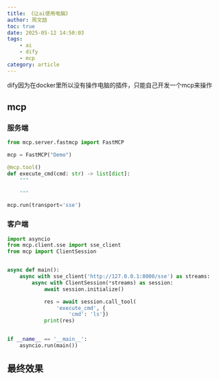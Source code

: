 ```yaml
---
title: 《让ai使用电脑》
author: 周文喆
toc: true
date: 2025-05-12 14:50:03
tags:
    - ai
    - dify
    - mcp
category: article 
---
```

dify因为在docker里所以没有操作电脑的插件，只能自己开发一个mcp来操作
<!-- more -->

## mcp

### 服务端

```python
from mcp.server.fastmcp import FastMCP

mcp = FastMCP("Demo")

@mcp.tool()
def execute_cmd(cmd: str) -> list[dict]:
    """
    
    """

mcp.run(transport='sse')
```

### 客户端

```python
import asyncio
from mcp.client.sse import sse_client
from mcp import ClientSession


async def main():
    async with sse_client('http://127.0.0.1:8000/sse') as streams:
        async with ClientSession(*streams) as session:
            await session.initialize()

            res = await session.call_tool(
                'execute_cmd', {
                    'cmd': 'ls'})
            print(res)


if __name__ == '__main__':
    asyncio.run(main())
```

## 最终效果

